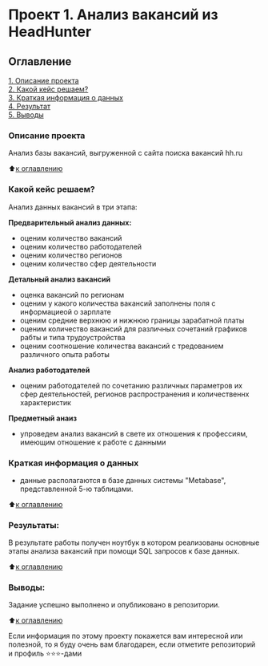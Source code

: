 # Проект 1. Анализ вакансий из HeadHunter

## Оглавление  
[1. Описание проекта](https://github.com/alzmej/sf_data_science/tree/main/Project_2/README.md#Описание-проекта)  
[2. Какой кейс решаем?](https://github.com/alzmej/sf_data_science/tree/main/Project_2/README.md#Какой-кейс-решаем)  
[3. Краткая информация о данных](https://github.com/alzmej/sf_data_science/tree/main/Project_2/README.md#Краткая-информация-о-данных)  
[4. Результат](https://github.com/alzmej/sf_data_science/tree/main/Project_2/README.md#Результат)    
[5. Выводы](https://github.com/alzmej/sf_data_science/edit/main/Project_2/README.md#Выводы) 

### Описание проекта    
Анализ базы вакансий, выгруженной с сайта поиска вакансий hh.ru

:arrow_up:[к оглавлению](https://github.com/alzmej/sf_data_science/edit/main/Project_2/README.md#Оглавление)


### Какой кейс решаем?    
Анализ данных вакансий в три этапа:

**Предварительный анализ данных:**  
- оценим количество вакансий
- оценим количество работодателей
- оценим количество регионов
- оценим количество сфер деятельности

**Детальный анализ вакансий**     
- оценка вакансий по регионам
- оценим у какого количества вакансий заполнены поля с информациеой о зарплате
- оценим средние верхнюю и нижнюю границы зарабатной платы
- оценим количество вакансий для различных сочетаний графиков рабты и типа трудоустройства
- оценим соотношение количества вакансий с тредованием различного опыта работы

**Анализ работодателей**     
- оценим работодателей по сочетанию различных параметров их сфер деятельностей, регионов распространения и количественнх характеристик

**Предметный анаиз**
- упроведем анализ вакансий в свете их отношения к профессиям, имеющим отношение к работе с данными

### Краткая информация о данных
- данные располагаются в базе данных системы "Metabase", представленной 5-ю таблицами.
  
:arrow_up:[к оглавлению](https://github.com/alzmej/sf_data_science/edit/main/Project_2/README.md#Оглавление)


### Результаты:  
В результате работы получен ноутбук в котором реализованы основные этапы анализа вакансий при помощи SQL запросов к базе данных.

:arrow_up:[к оглавлению](https://github.com/alzmej/sf_data_science/tree/main/Project_2/README.md#Оглавление)


### Выводы:  
Задание успешно выполнено и опубликовано в репозитории.

:arrow_up:[к оглавлению](https://github.com/alzmej/sf_data_science/tree/main/Project_2/README.md#Оглавление)


Если информация по этому проекту покажется вам интересной или полезной, то я буду очень вам благодарен, если отметите репозиторий и профиль ⭐️⭐️⭐️-дами
